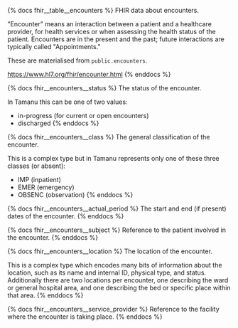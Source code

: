 {% docs fhir__table__encounters %}
FHIR data about encounters.

"Encounter" means an interaction between a patient and a healthcare provider, for health services or
when assessing the health status of the patient. Encounters are in the present and the past; future
interactions are typically called "Appointments."

These are materialised from `public.encounters`.

<https://www.hl7.org/fhir/encounter.html>
{% enddocs %}

{% docs fhir__encounters__status %}
The status of the encounter.

In Tamanu this can be one of two values:
- in-progress (for current or open encounters)
- discharged
{% enddocs %}

{% docs fhir__encounters__class %}
The general classification of the encounter.

This is a complex type but in Tamanu represents only one of these three classes (or absent):
- IMP (inpatient)
- EMER (emergency)
- OBSENC (observation)
{% enddocs %}

{% docs fhir__encounters__actual_period %}
The start and end (if present) dates of the encounter.
{% enddocs %}

{% docs fhir__encounters__subject %}
Reference to the patient involved in the encounter.
{% enddocs %}

{% docs fhir__encounters__location %}
The location of the encounter.

This is a complex type which encodes many bits of information about the location, such as its name
and internal ID, physical type, and status. Additionally there are two locations per encounter, one
describing the ward or general hospital area, and one describing the bed or specific place within
that area.
{% enddocs %}

{% docs fhir__encounters__service_provider %}
Reference to the facility where the encounter is taking place.
{% enddocs %}
